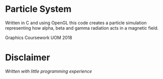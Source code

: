 # Particle System

Written in C and using OpenGL this code creates a particle simulation representing how alpha, beta and gamma radiation acts in a magnetic field.

Graphics Coursework UOM 2018

# Disclaimer
*Written with little programming experience*
